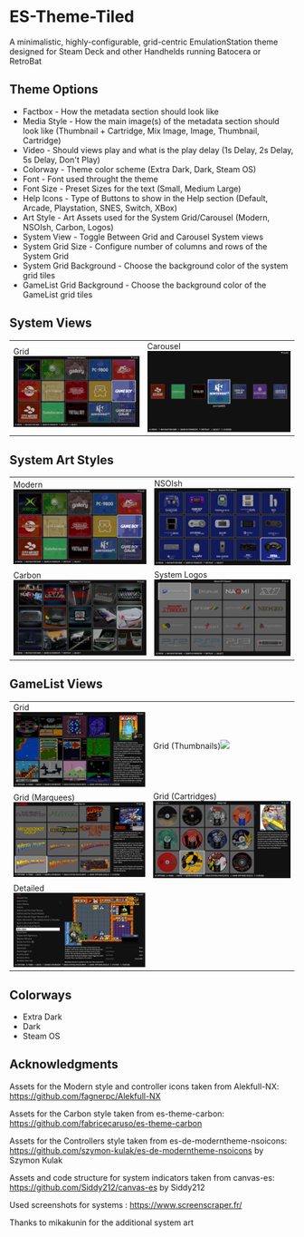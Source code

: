 # ES-Theme-Tiled 
A minimalistic, highly-configurable, grid-centric EmulationStation theme designed for Steam Deck and other Handhelds running Batocera or RetroBat

## Theme Options
* Factbox - How the metadata section should look like 
* Media Style - How the main image(s) of the metadata section should look like (Thumbnail + Cartridge, Mix Image, Image, Thumbnail, Cartridge)
* Video - Should views play and what is the play delay (1s Delay, 2s Delay, 5s Delay, Don't Play)
* Colorway - Theme color scheme (Extra Dark, Dark, Steam OS)
* Font - Font used throught the theme
* Font Size - Preset Sizes for the text (Small, Medium Large)
* Help Icons - Type of Buttons to show in the Help section (Default, Arcade, Playstation, SNES, Switch, XBox)
* Art Style - Art Assets used for the System Grid/Carousel (Modern, NSOIsh, Carbon, Logos)
* System View - Toggle Between Grid and Carousel System views
* System Grid Size - Configure number of columns and rows of the System Grid
* System Grid Background - Choose the background color of the system grid tiles
* GameList Grid Background - Choose the background color of the GameList grid tiles

## **System Views**
<table>
    <tr>
        <td>Grid<img src="screenshots\systemgrid.png"/></td>
        <td>Carousel<img src="screenshots\systemcarousel.png"/></td>
    </tr>
</table>

## **System Art Styles**
<table>
    <tr>
        <td>Modern<img src="screenshots\systemgrid.png" alt="Modern"/></td>
        <td>NSOIsh<img src="screenshots\systemgrid2.png" alt="NSOIsh"/></td>
    </tr>
    <tr>
        <td>Carbon<img src="screenshots\systemgrid3.png" alt="Carbon"/></td>
        <td>System Logos<img src="screenshots\systemgrid4.png" alt="Logos"/></td>
    </tr>
</table>


## **GameList Views**
<table>
    <tr>
        <td>Grid<img src="screenshots\gamelist_grid.png"/></td>
        <td>Grid (Thumbnails)<img src="screenshots\gamelist_gridthumb.png"/></td>
    </tr>
    <tr>
        <td>Grid (Marquees)<img src="screenshots\gamelist_gridmarquee.png"/></td>
        <td>Grid (Cartridges)<img src="screenshots\gamelist_gridcart.png"/></td>
    </tr>
    <tr>
        <td>Detailed<img src="screenshots\gamelist_detailed.png" alt="Carbon"/></td>
        <td></td>
    </tr>
</table>


## Colorways
- Extra Dark
- Dark
- Steam OS

## **Acknowledgments**
Assets for the Modern style and controller icons taken from Alekfull-NX: https://github.com/fagnerpc/Alekfull-NX

Assets for the Carbon style taken from es-theme-carbon: https://github.com/fabricecaruso/es-theme-carbon

Assets for the Controllers style taken from es-de-moderntheme-nsoicons: https://github.com/szymon-kulak/es-de-moderntheme-nsoicons by Szymon Kulak

Assets and code structure for system indicators taken from canvas-es: https://github.com/Siddy212/canvas-es by Siddy212

Used screenshots for systems : https://www.screenscraper.fr/

Thanks to mikakunin for the additional system art